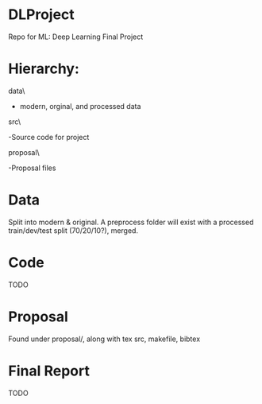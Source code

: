 # DLProject
Repo for ML: Deep Learning Final Project

# Hierarchy:
data\\
 
 - modern, orginal, and processed data

src\\

 -Source code for project

proposal\\

 -Proposal files
   
# Data
  Split into modern & original. A preprocess folder will exist with a processed train/dev/test split (70/20/10?), merged.
  
# Code
  TODO
  
# Proposal
Found under proposal/, along with tex src, makefile, bibtex

# Final Report
  TODO
